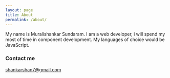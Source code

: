 ```yaml
---
layout: page
title: About
permalink: /about/
---
```


My name is Muralishankar Sundaram. I am a web developer, i will spend my most of time in component development. My languages of choice would be JavaScript.


### Contact me

[shankarshan7@gmail.com](mailto:shankarshan7@gmail.com)
